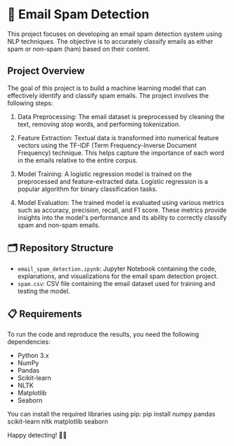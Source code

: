 # 📧 Email Spam Detection

This project focuses on developing an email spam detection system using NLP techniques. The objective is to accurately classify emails as either spam or non-spam (ham) based on their content.

## Project Overview

The goal of this project is to build a machine learning model that can effectively identify and classify spam emails. The project involves the following steps:

1. Data Preprocessing: The email dataset is preprocessed by cleaning the text, removing stop words, and performing tokenization.

2. Feature Extraction: Textual data is transformed into numerical feature vectors using the TF-IDF (Term Frequency-Inverse Document Frequency) technique. This helps capture the importance of each word in the emails relative to the entire corpus.

3. Model Training: A logistic regression model is trained on the preprocessed and feature-extracted data. Logistic regression is a popular algorithm for binary classification tasks.

4. Model Evaluation: The trained model is evaluated using various metrics such as accuracy, precision, recall, and F1 score. These metrics provide insights into the model's performance and its ability to correctly classify spam and non-spam emails.

## 🗂️ Repository Structure

- `email_spam_detection.ipynb`: Jupyter Notebook containing the code, explanations, and visualizations for the email spam detection project.
- `spam.csv`: CSV file containing the email dataset used for training and testing the model.

## 📋 Requirements

To run the code and reproduce the results, you need the following dependencies:

- Python 3.x
- NumPy
- Pandas
- Scikit-learn
- NLTK
- Matplotlib
- Seaborn

You can install the required libraries using pip:
pip install numpy pandas scikit-learn nltk matplotlib seaborn


Happy detecting! 🚫📧
